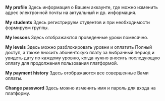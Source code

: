 **My profile**
Здесь информация о Вашем аккаунте, где можно изменить адрес электронной почты на актуальный и др. информация.

**My students**
Здесь регистрируем студентов и при необходимости формируем группы.

**My lessons**
Здесь отображаются проведенные уроки помесячно.

**My levels**
Здесь можно разблокировать уровни и оплатить Полный доступ, а также вносить абонентскую плату за выбранный период и увидеть дату по каждому уровню, когда нужно вносить последующую оплату для продолжения пользования платформой.

**My payment history**
Здесь отображаются все совершенные Вами оплаты.

**Change password**
Здесь можно изменить имя и пароль для входа на платформу.

